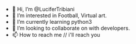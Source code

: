 - 👋 Hi, I’m @LuciferTribiani
- 👀 I’m interested in Football, Virtual art. 
- 🌱 I’m currently learning python3
- 💞️ I’m looking to collaborate on with developers.
- 📫 How to reach me // i'll reach you

<!---
LuciferTribiani/LuciferTribiani is a ✨ special ✨ repository because its `README.md` (this file) appears on your GitHub profile.
You can click the Preview link to take a look at your changes.
--->
